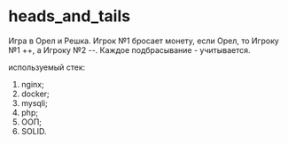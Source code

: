 # heads_and_tails

Игра в Орел и Решка.
Игрок №1 бросает монету, если Орел, то Игроку №1 ++, а Игроку №2 --.
Каждое подбрасывание - учитывается.

используемый стек:
1. nginx;
2. docker;
3. mysqli;
4. php;
5. ООП;
6. SOLID.
